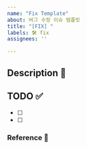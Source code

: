 ```yaml
---
name: "Fix Template"
about: 버그 수정 이슈 템플릿
title: "[FIX] "
labels: 🛠 fix
assignees: ''

---
```


## Description 💭

## TODO ✅

- [ ]
- [ ]

### Reference 🔎
